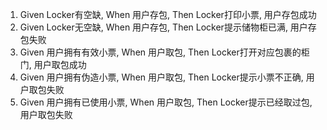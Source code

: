 1. Given Locker有空缺, When 用户存包, Then Locker打印小票, 用户存包成功
2. Given Locker无空缺, When 用户存包, Then Locker提示储物柜已满, 用户存包失败
3. Given 用户拥有有效小票, When 用户取包, Then Locker打开对应包裹的柜门, 用户取包成功
4. Given 用户拥有伪造小票, When 用户取包, Then Locker提示小票不正确, 用户取包失败
3. Given 用户拥有已使用小票, When 用户取包, Then Locker提示已经取过包, 用户取包失败
